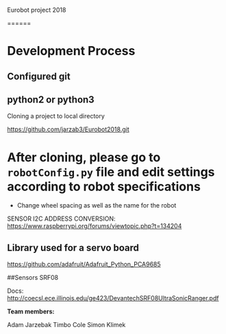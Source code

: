 Eurobot project 2018

======

# Development Process

## Configured git
## python2 or python3

Cloning a project to local directory

https://github.com/jarzab3/Eurobot2018.git


# After cloning, please go to `robotConfig.py` file and edit settings according to robot specifications

* Change wheel spacing as well as the name for the robot


SENSOR I2C ADDRESS CONVERSION: https://www.raspberrypi.org/forums/viewtopic.php?t=134204

## Library used for a servo board
https://github.com/adafruit/Adafruit_Python_PCA9685


##Sensors SRF08

Docs:
http://coecsl.ece.illinois.edu/ge423/DevantechSRF08UltraSonicRanger.pdf

__Team members:__

Adam Jarzebak
Timbo Cole
Simon Klimek


